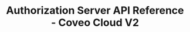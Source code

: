 ---
layout: redoc_page
title: Authorization Server API Reference - Coveo Cloud V2
categories: api_docs
swagger: ../../api_docs/AuthorizationServer.yml
ghPagesSiteName: /cloudv2-docs-site
---
